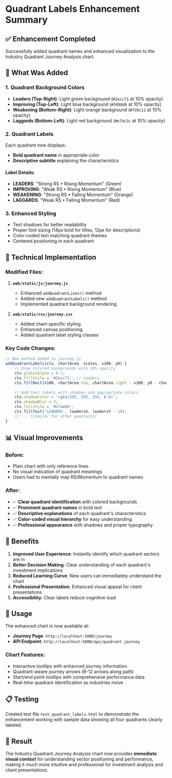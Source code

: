 # Quadrant Labels Enhancement Summary

## ✅ **Enhancement Completed**

Successfully added quadrant names and enhanced visualization to the Industry Quadrant Journey Analysis chart.

## 🎨 **What Was Added**

### **1. Quadrant Background Colors**
- **Leaders (Top-Right)**: Light green background (`#2ecc71` at 10% opacity)
- **Improving (Top-Left)**: Light blue background (`#3498db` at 10% opacity)  
- **Weakening (Bottom-Right)**: Light orange background (`#f39c12` at 10% opacity)
- **Laggards (Bottom-Left)**: Light red background (`#e74c3c` at 10% opacity)

### **2. Quadrant Labels**
Each quadrant now displays:
- **Bold quadrant name** in appropriate color
- **Descriptive subtitle** explaining the characteristics

#### **Label Details:**
- **LEADERS**: "Strong RS • Rising Momentum" (Green)
- **IMPROVING**: "Weak RS • Rising Momentum" (Blue)  
- **WEAKENING**: "Strong RS • Falling Momentum" (Orange)
- **LAGGARDS**: "Weak RS • Falling Momentum" (Red)

### **3. Enhanced Styling**
- Text shadows for better readability
- Proper font sizing (14px bold for titles, 12px for descriptions)
- Color-coded text matching quadrant themes
- Centered positioning in each quadrant

## 🔧 **Technical Implementation**

### **Modified Files:**
1. **`web/static/js/journey.js`**
   - Enhanced `addQuadrantLines()` method
   - Added new `addQuadrantLabels()` method
   - Implemented quadrant background rendering

2. **`web/static/css/journey.css`**  
   - Added chart-specific styling
   - Enhanced canvas positioning
   - Added quadrant label styling classes

### **Key Code Changes:**

```javascript
// New method added to journey.js
addQuadrantLabels(ctx, chartArea, scales, x100, y0) {
    // Draw colored backgrounds with 10% opacity
    ctx.globalAlpha = 0.1;
    ctx.fillStyle = '#2ecc71'; // Leaders
    ctx.fillRect(x100, chartArea.top, chartArea.right - x100, y0 - chartArea.top);
    
    // Add text labels with shadows and appropriate colors
    ctx.shadowColor = 'rgba(255, 255, 255, 0.8)';
    ctx.shadowBlur = 3;
    ctx.fillStyle = '#27ae60';
    ctx.fillText('LEADERS', leadersX, leadersY - 10);
    // ... (similar for other quadrants)
}
```

## 📊 **Visual Improvements**

### **Before:**
- Plain chart with only reference lines
- No visual indication of quadrant meanings
- Users had to mentally map RS/Momentum to quadrant names

### **After:**
- ✅ **Clear quadrant identification** with colored backgrounds
- ✅ **Prominent quadrant names** in bold text
- ✅ **Descriptive explanations** of each quadrant's characteristics  
- ✅ **Color-coded visual hierarchy** for easy understanding
- ✅ **Professional appearance** with shadows and proper typography

## 🎯 **Benefits**

1. **Improved User Experience**: Instantly identify which quadrant sectors are in
2. **Better Decision Making**: Clear understanding of each quadrant's investment implications
3. **Reduced Learning Curve**: New users can immediately understand the chart
4. **Professional Presentation**: Enhanced visual appeal for client presentations
5. **Accessibility**: Clear labels reduce cognitive load

## 🚀 **Usage**

The enhanced chart is now available at:
- **Journey Page**: `http://localhost:5000/journey`
- **API Endpoint**: `http://localhost:5000/api/quadrant-journey`

### **Chart Features:**
- Interactive tooltips with enhanced journey information
- Quadrant-aware journey arrows (8-12 arrows along path)
- Start/end point tooltips with comprehensive performance data
- Real-time quadrant identification as industries move

## 📋 **Testing**

Created test file `test_quadrant_labels.html` to demonstrate the enhancement working with sample data showing all four quadrants clearly labeled.

## 🎉 **Result**

The Industry Quadrant Journey Analysis chart now provides **immediate visual context** for understanding sector positioning and performance, making it much more intuitive and professional for investment analysis and client presentations.